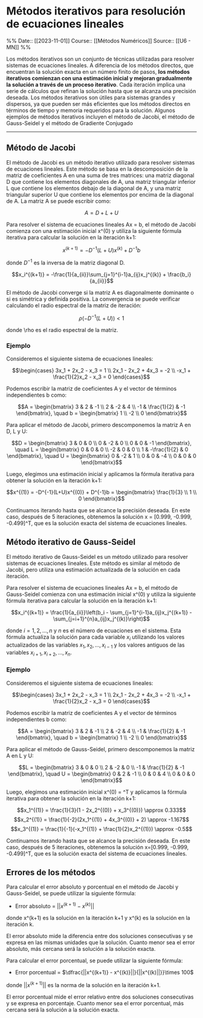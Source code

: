 # Métodos iterativos para resolución de ecuaciones lineales

%%
Date:: [[2023-11-01]]
Course:: [[Métodos Numéricos]]
Source:: [[U6 - MN]]
%%

Los métodos iterativos son un conjunto de técnicas utilizadas para resolver sistemas de ecuaciones lineales. A diferencia de los métodos directos, que encuentran la solución exacta en un número finito de pasos, **los métodos iterativos comienzan con una estimación inicial y mejoran gradualmente la solución a través de un proceso iterativo**. Cada iteración implica una serie de cálculos que refinan la solución hasta que se alcanza una precisión deseada. Los métodos iterativos son útiles para sistemas grandes y dispersos, ya que pueden ser más eficientes que los métodos directos en términos de tiempo y memoria requeridos para la solución. Algunos ejemplos de métodos iterativos incluyen el método de Jacobi, el método de Gauss-Seidel y el método de Gradiente Conjugado

--- 
## Método de Jacobi

El método de Jacobi es un método iterativo utilizado para resolver sistemas de ecuaciones lineales. Este método se basa en la descomposición de la matriz de coeficientes A en una suma de tres matrices: una matriz diagonal D que contiene los elementos diagonales de A, una matriz triangular inferior L que contiene los elementos debajo de la diagonal de A, y una matriz triangular superior U que contiene los elementos por encima de la diagonal de A. La matriz A se puede escribir como:

$$A = D + L + U$$

Para resolver el sistema de ecuaciones lineales Ax = b, el método de Jacobi comienza con una estimación inicial x^(0) y utiliza la siguiente fórmula iterativa para calcular la solución en la iteración k+1:

$$x^{(k+1)} = -D^{-1}(L+U)x^{(k)} + D^{-1}b$$


donde $D^{-1}$ es la inversa de la matriz diagonal D.

$$x_i^{(k+1)} = -\frac{1}{a_{ii}}\sum_{j=1}^{i-1}a_{ij}x_j^{(k)} + \frac{b_i}{a_{ii}}$$


El método de Jacobi converge si la matriz A es diagonalmente dominante o si es simétrica y definida positiva. La convergencia se puede verificar calculando el radio espectral de la matriz de iteración:

$$\rho(-D^{-1}(L+U)) < 1$$

donde \rho es el radio espectral de la matriz.

### Ejemplo

Consideremos el siguiente sistema de ecuaciones lineales:

$$\begin{cases} 3x_1 + 2x_2 - x_3 = 1 \\ 2x_1 - 2x_2 + 4x_3 = -2 \\ -x_1 + \frac{1}{2}x_2 - x_3 = 0 \end{cases}$$

Podemos escribir la matriz de coeficientes A y el vector de términos independientes b como:

$$A = \begin{bmatrix} 3 & 2 & -1 \\ 2 & -2 & 4 \\ -1 & \frac{1}{2} & -1 \end{bmatrix}, \quad b = \begin{bmatrix} 1 \\ -2 \\ 0 \end{bmatrix}$$

Para aplicar el método de Jacobi, primero descomponemos la matriz A en D, L y U:

$$D = \begin{bmatrix} 3 & 0 & 0 \\ 0 & -2 & 0 \\ 0 & 0 & -1 \end{bmatrix}, \quad L = \begin{bmatrix} 0 & 0 & 0 \\ -2 & 0 & 0 \\ 1 & -\frac{1}{2} & 0 \end{bmatrix}, \quad U = \begin{bmatrix} 0 & -2 & 1 \\ 0 & 0 & -4 \\ 0 & 0 & 0 \end{bmatrix}$$

Luego, elegimos una estimación inicial y aplicamos la fórmula iterativa para obtener la solución en la iteración k+1:

$$x^{(1)} = -D^{-1}(L+U)x^{(0)} + D^{-1}b = \begin{bmatrix} \frac{1}{3} \\ 1 \\ 0 \end{bmatrix}$$

Continuamos iterando hasta que se alcance la precisión deseada. En este caso, después de 5 iteraciones, obtenemos la solución x = \[0.999, -0.999, -0.499\]^T, que es la solución exacta del sistema de ecuaciones lineales.


## Método iterativo de Gauss-Seidel

El método iterativo de Gauss-Seidel es un método utilizado para resolver sistemas de ecuaciones lineales. Este método es similar al método de Jacobi, pero utiliza una estimación actualizada de la solución en cada iteración. 

Para resolver el sistema de ecuaciones lineales Ax = b, el método de Gauss-Seidel comienza con una estimación inicial x^(0) y utiliza la siguiente fórmula iterativa para calcular la solución en la iteración k+1:

$$x_i^{(k+1)} = \frac{1}{a_{ii}}\left(b_i - \sum_{j=1}^{i-1}a_{ij}x_j^{(k+1)} - \sum_{j=i+1}^{n}a_{ij}x_j^{(k)}\right)$$

donde $i = 1, 2, ..., n$ y $n$ es el número de ecuaciones en el sistema. Esta fórmula actualiza la solución para cada variable $x_i$ utilizando los valores actualizados de las variables $x_1, x_2, ..., x_{i-1}$ y los valores antiguos de las variables $x_{i+1}, x_{i+2}, ..., x_n$.


### Ejemplo

Consideremos el siguiente sistema de ecuaciones lineales:

$$\begin{cases} 3x_1 + 2x_2 - x_3 = 1 \\ 2x_1 - 2x_2 + 4x_3 = -2 \\ -x_1 + \frac{1}{2}x_2 - x_3 = 0 \end{cases}$$

Podemos escribir la matriz de coeficientes A y el vector de términos independientes b como:

$$A = \begin{bmatrix} 3 & 2 & -1 \\ 2 & -2 & 4 \\ -1 & \frac{1}{2} & -1 \end{bmatrix}, \quad b = \begin{bmatrix} 1 \\ -2 \\ 0 \end{bmatrix}$$

Para aplicar el método de Gauss-Seidel, primero descomponemos la matriz A en L y U:

$$L = \begin{bmatrix} 3 & 0 & 0 \\ 2 & -2 & 0 \\ -1 & \frac{1}{2} & -1 \end{bmatrix}, \quad U = \begin{bmatrix} 0 & 2 & -1 \\ 0 & 0 & 4 \\ 0 & 0 & 0 \end{bmatrix}$$

Luego, elegimos una estimación inicial x^(0) = ^T y aplicamos la fórmula iterativa para obtener la solución en la iteración k+1:

$$x_1^{(1)} = \frac{1}{3}(1 - 2x_2^{(0)} + x_3^{(0)}) \approx 0.333$$
$$x_2^{(1)} = \frac{1}{-2}(2x_1^{(1)} + 4x_3^{(0)} + 2) \approx -1.167$$
$$x_3^{(1)} = \frac{1}{-1}(-x_1^{(1)} + \frac{1}{2}x_2^{(1)}) \approx -0.5$$

Continuamos iterando hasta que se alcance la precisión deseada. En este caso, después de 5 iteraciones, obtenemos la solución x=\[0.999, -0.999, -0.499\]^T, que es la solución exacta del sistema de ecuaciones lineales.

## Errores de los métodos
Para calcular el error absoluto y porcentual en el método de Jacobi y Gauss-Seidel, se puede utilizar la siguiente fórmula:

- Error absoluto = $||x^{(k+1)} - x^{(k)}||$

donde x^(k+1) es la solución en la iteración k+1 y x^(k) es la solución en la iteración k.

El error absoluto mide la diferencia entre dos soluciones consecutivas y se expresa en las mismas unidades que la solución. Cuanto menor sea el error absoluto, más cercana será la solución a la solución exacta.

Para calcular el error porcentual, se puede utilizar la siguiente fórmula:

- Error porcentual = $\dfrac{||x^{(k+1)} - x^{(k)}||}{||x^{(k)||}}\times 100$

donde $||x^{(k+1)}||$ es la norma de la solución en la iteración k+1.

El error porcentual mide el error relativo entre dos soluciones consecutivas y se expresa en porcentaje. Cuanto menor sea el error porcentual, más cercana será la solución a la solución exacta.

